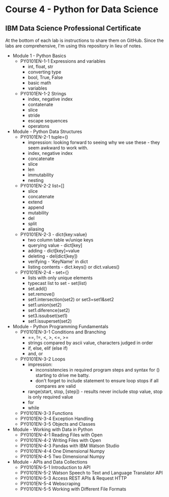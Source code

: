# Course 4 - Python for Data Science
## IBM Data Science Professional Certificate 

At the bottom of each lab is instructions to share them on GitHub. Since the labs are comprehensive, I'm using this repository in lieu of notes.

* Module 1 - Python Basics 
  - PY0101EN-1-1 Expressions and variables
    * int, float, str
    * converting type
    * bool, True, False
    * basic math
    * variables
  - PY0101EN-1-2 Strings 
    * index, negative index
    * contatenate
    * slice
    * stride
    * escape sequences
    * operatons
* Module - Python Data Structures
  - PY0101EN-2-1 tuple=()
    * impression: looking forward to seeing why we use these - they seem awkward to work with.
    * index, negative index
    * concatenate
    * slice
    * len
    * immutability
    * nesting
  - PY0101EN-2-2 list=[]
    * slice
    * concatenate
    * extend
    * append
    * mutability
    * del
    * split
    * aliasing
  - PY0101EN-2-3 - dict{key:value}
    * two column table w/uniqe keys
    * querying value - dict[key]
    * adding - dict[key]=value
    * deleting - del(dict[key])
    * verifying - 'KeyName' in dict
    * listing contents - dict.keys() or dict.values()
  - PY0101EN-2-4 - set={}
    * lists with only unique elements
    * typecast list to set - set(list)
    * set.add()
    * set.remove()
    * set1.intersection(set2) or set3=set1&set2
    * set1.union(set2)
    * set1.diference(set2)
    * set3.issubset(set1)
    * set1.issuperset(set2)
* Module - Python Programming Fundamentals
  - PY0101EN-3-1 Conditions and Branching
    * ==, !=, <, >, <=, >=
    * strings compared by ascii value, characters judged in order
    * if, else, elif (else if)
    * and, or
  - PY0101EN-3-2 Loops
    * impression: 
      - inconsistencies in required program steps and syntax for () starting to drive me batty.
      - don't forget to include statement to ensure loop stops if all compares are valid
    * range(start, stop, [step]) - results never include stop value, stop is only required value
    * for
    * while
  - PY0101EN-3-3 Functions
  - PY0101EN-3-4 Exception Handling
  - PY0101EN-3-5 Objects and Classes
* Module - Working with Data in Python
  - PY0101EN-4-1 Reading Files with Open
  - PY0101EN-4-2 Writing Files with Open
  - PY0101EN-4-3 Pandas with IBM Watson Studio
  - PY0101EN-4-4 One Dimensional Numpy
  - PY0101EN-4-5 Two Dimensional Numpy
* Module - APIs and Data Collections
  - PY0101EN-5-1 Introduction to API
  - PY0101EN-5-2 Watson Speech to Text and Language Translator API
  - PY0101EN-5-3 Access REST APIs & Request HTTP
  - PY0101EN-5-4 Webscraping
  - PY0101EN-5-5 Working with Different File Formats

